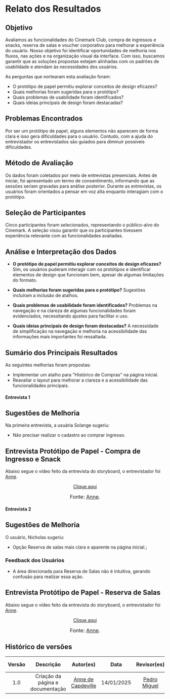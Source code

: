 # Relato dos Resultados

## Objetivo

Avaliamos as funcionalidades do Cinemark Club, compra de ingressos e snacks, reserva de salas e voucher corporativo para melhorar a experiência do usuário. Nosso objetivo foi identificar oportunidades de melhoria nos fluxos, nas ações e na organização visual da interface. Com isso, buscamos garantir que as soluções propostas estejam alinhadas com os padrões de usabilidade e atendam às necessidades dos usuários.

As perguntas que nortearam esta avaliação foram:

- O protótipo de papel permitiu explorar conceitos de design eficazes?
- Quais melhorias foram sugeridas para o protótipo?
- Quais problemas de usabilidade foram identificados?
- Quais ideias principais de design foram destacadas?

## Problemas Encontrados

Por ser um protótipo de papel, alguns elementos não aparecem de forma clara e isso gera dificuldades para o usuário. Contudo, com a ajuda do entrevistador os entrevistados são guiados para diminuir possíveis dificuldades.

## Método de Avaliação

Os dados foram coletados por meio de entrevistas presenciais. Antes de iniciar, foi apresentado um termo de consentimento, informando que as sessões seriam gravadas para análise posterior. Durante as entrevistas, os usuários foram orientados a pensar em voz alta enquanto interagiam com o protótipo.

## Seleção de Participantes

Cinco participantes foram selecionados, representando o público-alvo do Cinemark. A seleção visou garantir que os participantes tivessem experiência relevante com as funcionalidades avaliadas.

## Análise e Interpretação dos Dados

- **O protótipo de papel permitiu explorar conceitos de design eficazes?**
  Sim, os usuários puderam interagir com os protótipos e identificar elementos de design que funcionam bem, apesar de algumas limitações do formato.

- **Quais melhorias foram sugeridas para o protótipo?**
  Sugestões incluíram a inclusão de atalhos.

- **Quais problemas de usabilidade foram identificados?**
  Problemas na navegação e na clareza de algumas funcionalidades foram evidenciados, necessitando ajustes para facilitar o uso.

- **Quais ideias principais de design foram destacadas?**
  A necessidade de simplificação na navegação e melhoria na acessibilidade das informações mais importantes foi ressaltada.

## Sumário dos Principais Resultados

As seguintes melhorias foram propostas:

- Implementar um atalho para "Histórico de Compras" na página inicial.
- Reavaliar o layout para melhorar a clareza e a acessibilidade das funcionalidades principais.

#### Entrevista 1

## Sugestões de Melhoria

Na primeira entrevista, a usuária Solange sugeriu:

- Não precisar realizar o cadastro ao comprar ingresso.

## Entrevista Protótipo de Papel - **Compra de Ingresso e Snack**

Abaixo segue o vídeo feito da entrevista do storyboard, o entrevistador foi [Anne](https://github.com/nanecapde).

<p style="text-align: center"><a href="https://youtu.be/0uB2-bognZA" target="blanket">Clique aqui</a></p>

<font size="3"><p style="text-align: center">Fonte: [Anne](https://github.com/nanecapde).</p></font>

#### Entrevista 2

## Sugestões de Melhoria

O usuário, Nicholas sugeriu:

- Opção Reserva de salas mais clara e aparente na página inicial.;

### Feedback dos Usuários

- A área direcionada para Reserva de Salas não é intuitiva, gerando confusão para realizar essa ação.

## Entrevista Protótipo de Papel - **Reserva de Salas**

Abaixo segue o vídeo feito da entrevista do storyboard, o entrevistador foi [Anne](https://github.com/nanecapde).

<p style="text-align: center"><a href="https://youtu.be/Yr4moztx8_U" target="blanket">Clique aqui</a></p>

<font size="3"><p style="text-align: center">Fonte: [Anne](https://github.com/nanecapde).</p></font>

## Histórico de versões

| Versão |            Descrição             |                     Autor(es)                      |    Data    |                  Revisor(es)                  | Data de revisão |
| :----: | :------------------------------: | :------------------------------------------------: | :--------: | :-------------------------------------------: | :-------------: |
|  1.0   | Criação da página e documentação | [Anne de Capdeville](https://github.com/nanecapde) | 14/01/2025 | [Pedro Miguel](https://github.com/pedroMADBR) |   14/01/2025    |
